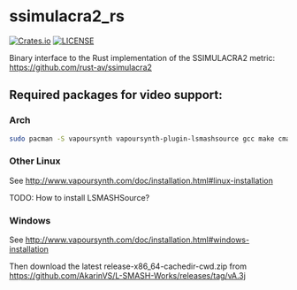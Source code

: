 # ssimulacra2_rs

[![Crates.io](https://img.shields.io/crates/v/ssimulacra2_rs?style=for-the-badge)](https://crates.io/crates/ssimulacra2_rs)
[![LICENSE](https://img.shields.io/crates/l/ssimulacra2_rs?style=for-the-badge)](https://github.com/rust-av/ssimulacra2_bin/blob/main/LICENSE)

Binary interface to the Rust implementation of the SSIMULACRA2 metric: https://github.com/rust-av/ssimulacra2

## Required packages for video support:

### Arch

```bash
sudo pacman -S vapoursynth vapoursynth-plugin-lsmashsource gcc make cmake pkg-config # Keep install dependencies
```

### Other Linux

See http://www.vapoursynth.com/doc/installation.html#linux-installation

TODO: How to install LSMASHSource?

### Windows

See http://www.vapoursynth.com/doc/installation.html#windows-installation

Then download the latest release-x86_64-cachedir-cwd.zip from https://github.com/AkarinVS/L-SMASH-Works/releases/tag/vA.3j
